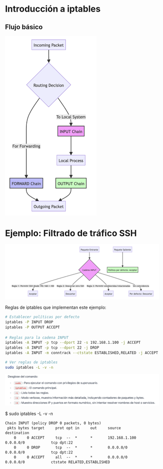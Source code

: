 # Introducción a iptables



## Flujo básico

<img src="image.png" alt="alt text" width="300">



# Ejemplo: Filtrado de tráfico SSH


<img src="image-1.png" alt="alt text">


Reglas de iptables que implementan este ejemplo:

```bash
# Establecer políticas por defecto
iptables -P INPUT DROP
iptables -P OUTPUT ACCEPT

# Reglas para la cadena INPUT
iptables -A INPUT -p tcp --dport 22 -s 192.168.1.100 -j ACCEPT
iptables -A INPUT -p tcp --dport 22 -j DROP
iptables -A INPUT -m conntrack --ctstate ESTABLISHED,RELATED -j ACCEPT
```


```bash
# Ver reglas de iptables
sudo iptables -L -v -n
```
![alt text](image-2.png)


<!-- .slide: style="text-align: left;"> -->  
$ sudo iptables -L -v -n
```iptables 
Chain INPUT (policy DROP 0 packets, 0 bytes)
 pkts bytes target     prot opt in     out     source               destination         
    0     0 ACCEPT     tcp  --  *      *       192.168.1.100        0.0.0.0/0            tcp dpt:22
    0     0 DROP       tcp  --  *      *       0.0.0.0/0            0.0.0.0/0            tcp dpt:22
    0     0 ACCEPT     all  --  *      *       0.0.0.0/0            0.0.0.0/0            ctstate RELATED,ESTABLISHED
```